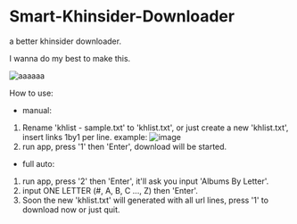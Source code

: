 # Smart-Khinsider-Downloader
a better khinsider downloader.

I wanna do my best to make this.

![aaaaaa](https://user-images.githubusercontent.com/67857702/123995918-5f158380-da01-11eb-8868-b687643d4730.gif)

How to use:
- manual:
1. Rename 'khlist - sample.txt' to 'khlist.txt', or just create a new 'khlist.txt', insert links 1by1 per line.
example:
![image](https://user-images.githubusercontent.com/67857702/123990691-933a7580-d9fc-11eb-9ab0-310577fcdb15.png)
2. run app, press '1' then 'Enter', download will be started.


- full auto:
1. run app, press '2' then 'Enter', it'll ask you input 'Albums By Letter'.
2. input ONE LETTER (#, A, B, C ..., Z) then 'Enter'.
3. Soon the new 'khlist.txt' will generated with all url lines, press '1' to download now or just quit.

